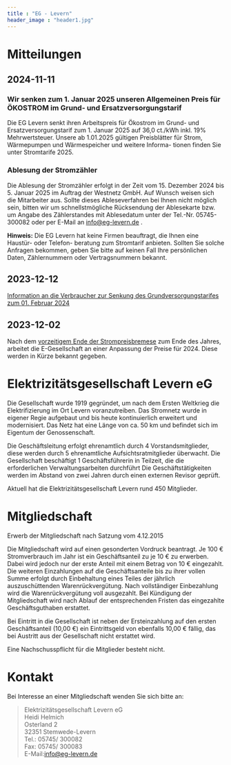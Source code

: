 ```yaml
---
title : "EG - Levern"
header_image : "header1.jpg"
---
```


# Mitteilungen

## 2024-11-11

### Wir senken zum 1. Januar 2025 unseren Allgemeinen Preis für ÖKOSTROM im Grund- und Ersatzversorgungstarif

Die EG Levern senkt ihren Arbeitspreis für Ökostrom im Grund- und Ersatzversorgungstarif
zum 1. Januar 2025 auf 36,0 ct./kWh inkl. 19% Mehrwertsteuer. Unsere ab 1.01.2025
gültigen Preisblätter für Strom, Wärmepumpen und Wärmespeicher und weitere Informa-
tionen finden Sie unter Stromtarife 2025.


### Ablesung der Stromzähler
Die Ablesung der Stromzähler erfolgt in der Zeit vom 15. Dezember 2024 bis 5. Januar 2025
im Auftrag der Westnetz GmbH. Auf Wunsch weisen sich die Mitarbeiter aus. Sollte dieses
Ableseverfahren bei Ihnen nicht möglich sein, bitten wir um schnellstmögliche Rücksendung
der Ablesekarte bzw. um Angabe des Zählerstandes mit Ablesedatum unter der Tel.-Nr.
05745-300082 oder per E-Mail an info@eg-levern.de .

**Hinweis:** Die EG Levern hat keine Firmen beauftragt, die Ihnen eine Haustür- oder Telefon-
beratung zum Stromtarif anbieten. Sollten Sie solche Anfragen bekommen, geben Sie bitte
auf keinen Fall Ihre persönlichen Daten, Zählernummern oder Vertragsnummern bekannt.

## 2023-12-12

[Information an die Verbraucher zur Senkung des Grundversorgungstarifes zum 01. Februar 2024](/pdf/2023-12-12-Information-zur-Senkung-des-Grundversorgungstarifes.pdf)

## 2023-12-02

Nach dem [vorzeitigem Ende der Strompreisbremese](https://www.bundesregierung.de/breg-de/schwerpunkte/entlastung-fuer-deutschland/strompreisbremse-2125002) zum Ende des Jahres, arbeitet die E-Gesellschaft an einer Anpassung der Preise für 2024.
Diese werden in Kürze bekannt gegeben.

# Elektrizitätsgesellschaft Levern eG

Die Gesellschaft wurde 1919 gegründet, um nach dem Ersten Weltkrieg die
Elektrifizierung im Ort Levern voranzutreiben. Das Stromnetz wurde in eigener
Regie aufgebaut und bis heute kontinuierlich erweitert und modernisiert. Das
Netz hat eine Länge von ca. 50 km und befindet sich im Eigentum der
Genossenschaft.

Die Geschäftsleitung erfolgt ehrenamtlich durch 4 Vorstandsmitglieder, diese
werden durch 5 ehrenamtliche Aufsichtsratmitglieder überwacht. Die Gesellschaft
beschäftigt 1 Geschäftsführerin in Teilzeit, die die erforderlichen
Verwaltungsarbeiten durchführt Die Geschäftstätigkeiten werden im Abstand von
zwei Jahren durch einen externen Revisor geprüft.


Aktuell hat die Elektrizitätsgesellschaft Levern rund 450 Mitglieder.

# Mitgliedschaft

Erwerb der Mitgliedschaft nach Satzung vom 4.12.2015

Die Mitgliedschaft wird auf einen gesonderten Vordruck beantragt.
Je 100 &euro; Stromverbrauch im Jahr ist ein Geschäftsanteil zu je 10 &euro; zu erwerben.
Dabei wird jedoch nur der erste Anteil mit einem Betrag von 10 &euro; eingezahlt.
Die weiteren Einzahlungen auf die Geschäftsanteile bis zu ihrer vollen Summe erfolgt durch Einbehaltung eines
Teiles der jährlich auszuschüttenden Warenrückvergütung.
Nach vollständiger Einbezahlung wird die Warenrückvergütung voll ausgezahlt.
Bei Kündigung der Mitgliedschaft wird nach Ablauf der entsprechenden Fristen das eingezahlte
Geschäftsguthaben erstattet.

Bei Eintritt in die Gesellschaft ist neben der Ersteinzahlung auf den ersten Geschäftsanteil (10,00 &euro;)
ein Eintrittsgeld von ebenfalls 10,00 &euro; fällig, das bei Austritt aus der&nbsp;Gesellschaft nicht erstattet wird.

Eine Nachschusspflicht für die Mitglieder besteht nicht.

# Kontakt

Bei Interesse an einer Mitgliedschaft wenden Sie sich bitte an:

> Elektrizitätsgesellschaft Levern eG  
> Heidi Helmich  
> Osterland 2  
> 32351 Stemwede-Levern  
> Tel.: 05745/ 300082  
> Fax: 05745/ 300083  
> E-Mail:[info@eg-levern.de](mailto:info@eg-levern.de)
